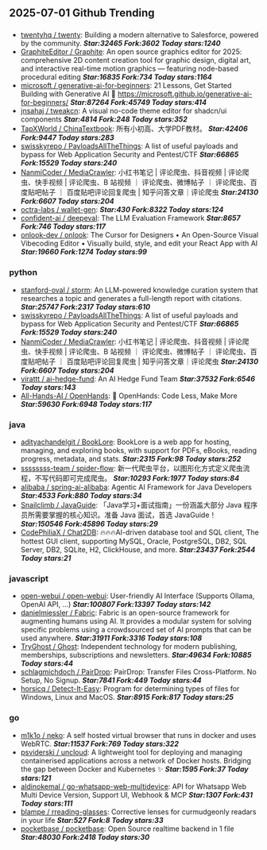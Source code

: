 ## 2025-07-01 Github Trending

### 
* [twentyhq / twenty](https://github.com/twentyhq/twenty): Building a modern alternative to Salesforce, powered by the community. ***Star:32465 Fork:3602 Today stars:1240***
* [GraphiteEditor / Graphite](https://github.com/GraphiteEditor/Graphite): An open source graphics editor for 2025: comprehensive 2D content creation tool for graphic design, digital art, and interactive real-time motion graphics — featuring node-based procedural editing ***Star:16835 Fork:734 Today stars:1164***
* [microsoft / generative-ai-for-beginners](https://github.com/microsoft/generative-ai-for-beginners): 21 Lessons, Get Started Building with Generative AI 🔗 https://microsoft.github.io/generative-ai-for-beginners/ ***Star:87264 Fork:45749 Today stars:414***
* [jnsahaj / tweakcn](https://github.com/jnsahaj/tweakcn): A visual no-code theme editor for shadcn/ui components ***Star:4814 Fork:248 Today stars:352***
* [TapXWorld / ChinaTextbook](https://github.com/TapXWorld/ChinaTextbook): 所有小初高、大学PDF教材。 ***Star:42406 Fork:9447 Today stars:283***
* [swisskyrepo / PayloadsAllTheThings](https://github.com/swisskyrepo/PayloadsAllTheThings): A list of useful payloads and bypass for Web Application Security and Pentest/CTF ***Star:66865 Fork:15529 Today stars:240***
* [NanmiCoder / MediaCrawler](https://github.com/NanmiCoder/MediaCrawler): 小红书笔记 | 评论爬虫、抖音视频 | 评论爬虫、快手视频 | 评论爬虫、B 站视频 ｜ 评论爬虫、微博帖子 ｜ 评论爬虫、百度贴吧帖子 ｜ 百度贴吧评论回复爬虫 | 知乎问答文章｜评论爬虫 ***Star:24130 Fork:6607 Today stars:204***
* [octra-labs / wallet-gen](https://github.com/octra-labs/wallet-gen):  ***Star:430 Fork:8322 Today stars:124***
* [confident-ai / deepeval](https://github.com/confident-ai/deepeval): The LLM Evaluation Framework ***Star:8657 Fork:746 Today stars:117***
* [onlook-dev / onlook](https://github.com/onlook-dev/onlook): The Cursor for Designers • An Open-Source Visual Vibecoding Editor • Visually build, style, and edit your React App with AI ***Star:19660 Fork:1274 Today stars:99***

### python
* [stanford-oval / storm](https://github.com/stanford-oval/storm): An LLM-powered knowledge curation system that researches a topic and generates a full-length report with citations. ***Star:25747 Fork:2317 Today stars:610***
* [swisskyrepo / PayloadsAllTheThings](https://github.com/swisskyrepo/PayloadsAllTheThings): A list of useful payloads and bypass for Web Application Security and Pentest/CTF ***Star:66865 Fork:15529 Today stars:240***
* [NanmiCoder / MediaCrawler](https://github.com/NanmiCoder/MediaCrawler): 小红书笔记 | 评论爬虫、抖音视频 | 评论爬虫、快手视频 | 评论爬虫、B 站视频 ｜ 评论爬虫、微博帖子 ｜ 评论爬虫、百度贴吧帖子 ｜ 百度贴吧评论回复爬虫 | 知乎问答文章｜评论爬虫 ***Star:24130 Fork:6607 Today stars:204***
* [virattt / ai-hedge-fund](https://github.com/virattt/ai-hedge-fund): An AI Hedge Fund Team ***Star:37532 Fork:6546 Today stars:143***
* [All-Hands-AI / OpenHands](https://github.com/All-Hands-AI/OpenHands): 🙌 OpenHands: Code Less, Make More ***Star:59630 Fork:6948 Today stars:117***

### java
* [adityachandelgit / BookLore](https://github.com/adityachandelgit/BookLore): BookLore is a web app for hosting, managing, and exploring books, with support for PDFs, eBooks, reading progress, metadata, and stats. ***Star:2315 Fork:98 Today stars:252***
* [ssssssss-team / spider-flow](https://github.com/ssssssss-team/spider-flow): 新一代爬虫平台，以图形化方式定义爬虫流程，不写代码即可完成爬虫。 ***Star:10293 Fork:1977 Today stars:84***
* [alibaba / spring-ai-alibaba](https://github.com/alibaba/spring-ai-alibaba): Agentic AI Framework for Java Developers ***Star:4533 Fork:880 Today stars:34***
* [Snailclimb / JavaGuide](https://github.com/Snailclimb/JavaGuide): 「Java学习+面试指南」一份涵盖大部分 Java 程序员所需要掌握的核心知识。准备 Java 面试，首选 JavaGuide！ ***Star:150546 Fork:45896 Today stars:29***
* [CodePhiliaX / Chat2DB](https://github.com/CodePhiliaX/Chat2DB): 🔥🔥🔥AI-driven database tool and SQL client, The hottest GUI client, supporting MySQL, Oracle, PostgreSQL, DB2, SQL Server, DB2, SQLite, H2, ClickHouse, and more. ***Star:23437 Fork:2544 Today stars:21***

### javascript
* [open-webui / open-webui](https://github.com/open-webui/open-webui): User-friendly AI Interface (Supports Ollama, OpenAI API, ...) ***Star:100807 Fork:13397 Today stars:142***
* [danielmiessler / Fabric](https://github.com/danielmiessler/Fabric): Fabric is an open-source framework for augmenting humans using AI. It provides a modular system for solving specific problems using a crowdsourced set of AI prompts that can be used anywhere. ***Star:31911 Fork:3316 Today stars:108***
* [TryGhost / Ghost](https://github.com/TryGhost/Ghost): Independent technology for modern publishing, memberships, subscriptions and newsletters. ***Star:49634 Fork:10885 Today stars:44***
* [schlagmichdoch / PairDrop](https://github.com/schlagmichdoch/PairDrop): PairDrop: Transfer Files Cross-Platform. No Setup, No Signup. ***Star:7841 Fork:449 Today stars:44***
* [horsicq / Detect-It-Easy](https://github.com/horsicq/Detect-It-Easy): Program for determining types of files for Windows, Linux and MacOS. ***Star:8915 Fork:817 Today stars:25***

### go
* [m1k1o / neko](https://github.com/m1k1o/neko): A self hosted virtual browser that runs in docker and uses WebRTC. ***Star:11537 Fork:769 Today stars:322***
* [psviderski / uncloud](https://github.com/psviderski/uncloud): A lightweight tool for deploying and managing containerised applications across a network of Docker hosts. Bridging the gap between Docker and Kubernetes ✨ ***Star:1595 Fork:37 Today stars:121***
* [aldinokemal / go-whatsapp-web-multidevice](https://github.com/aldinokemal/go-whatsapp-web-multidevice): API for Whatsapp Web Multi Device Version, Support UI, Webhook & MCP ***Star:1307 Fork:431 Today stars:111***
* [blampe / rreading-glasses](https://github.com/blampe/rreading-glasses): Corrective lenses for curmudgeonly readars in your life ***Star:527 Fork:8 Today stars:33***
* [pocketbase / pocketbase](https://github.com/pocketbase/pocketbase): Open Source realtime backend in 1 file ***Star:48030 Fork:2418 Today stars:30***
